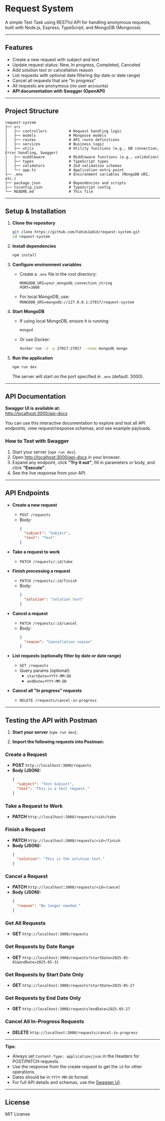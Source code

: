 # Request System

A simple Test Task using RESTful API for handling anonymous requests, built with Node.js, Express, TypeScript, and MongoDB (Mongoose).

---

## Features

- Create a new request with subject and text
- Update request status: New, In progress, Completed, Canceled
- Add solution text or cancellation reason
- List requests with optional date filtering (by date or date range)
- Cancel all requests that are "In progress"
- All requests are anonymous (no user accounts)
- **API documentation with Swagger (OpenAPI)**

---

## Project Structure

```
request-system
├── src
│   ├── controllers          # Request handling logic
│   ├── models               # Mongoose models
│   ├── routes               # API route definitions
│   ├── services             # Business logic
│   ├── utils                # Utility functions (e.g., DB connection, Error handling, Swagger)
│   ├── middleware           # Middleware functions (e.g., validation)
│   ├── types                # TypeScript types
│   ├── validators           # Zod validation schemas
│   └── app.ts               # Application entry point
├── .env                     # Environment variables (MongoDB URI, etc.)
├── package.json             # Dependencies and scripts
├── tsconfig.json            # TypeScript config
└── README.md                # This file
```

---

## Setup & Installation

1. **Clone the repository**
   ```sh
   git clone https://github.com/FahimJadid/request-system.git
   cd request-system
   ```

2. **Install dependencies**
   ```sh
   npm install
   ```

3. **Configure environment variables**
   - Create a `.env` file in the root directory:
     ```
     MONGODB_URI=your_mongodb_connection_string
     PORT=3000
     ```
   - For local MongoDB, use:  
     `MONGODB_URI=mongodb://127.0.0.1:27017/request-system`

4. **Start MongoDB**
   - If using local MongoDB, ensure it is running:
     ```sh
     mongod
     ```
   - Or use Docker:
     ```sh
     docker run -d -p 27017:27017 --name mongodb mongo
     ```

5. **Run the application**
   ```sh
   npm run dev
   ```
   The server will start on the port specified in `.env` (default: 3000).

---

## API Documentation

**Swagger UI is available at:**  
[http://localhost:3000/api-docs](http://localhost:3000/api-docs)

You can use this interactive documentation to explore and test all API endpoints, view request/response schemas, and see example payloads.

### How to Test with Swagger

1. Start your server (`npm run dev`).
2. Open [http://localhost:3000/api-docs](http://localhost:3000/api-docs) in your browser.
3. Expand any endpoint, click **"Try it out"**, fill in parameters or body, and click **"Execute"**.
4. See the live response from your API.

---

## API Endpoints

- **Create a new request**
  - `POST /requests`
  - Body:  
    ```json
    {
      "subject": "Subject",
      "text": "Text"
    }
    ```

- **Take a request to work**
  - `PATCH /requests/:id/take`

- **Finish processing a request**
  - `PATCH /requests/:id/finish`
  - Body:  
    ```json
    {
      "solution": "Solution text"
    }
    ```

- **Cancel a request**
  - `PATCH /requests/:id/cancel`
  - Body:  
    ```json
    {
      "reason": "Cancellation reason"
    }
    ```

- **List requests (optionally filter by date or date range)**
  - `GET /requests`
  - Query params (optional):  
    - `startDate=YYYY-MM-DD`
    - `endDate=YYYY-MM-DD`

- **Cancel all "In progress" requests**
  - `DELETE /requests/cancel-in-progress`
  
---

## Testing the API with Postman

1. **Start your server** (`npm run dev`).

2. **Import the following requests into Postman:**

### Create a Request
- **POST** `http://localhost:3000/requests`
- **Body (JSON):**
  ```json
  {
    "subject": "Test Subject",
    "text": "This is a test request."
  }
  ```

### Take a Request to Work
- **PATCH** `http://localhost:3000/requests/<id>/take`

### Finish a Request
- **PATCH** `http://localhost:3000/requests/<id>/finish`
- **Body (JSON):**
  ```json
  {
    "solution": "This is the solution text."
  }
  ```

### Cancel a Request
- **PATCH** `http://localhost:3000/requests/<id>/cancel`
- **Body (JSON):**
  ```json
  {
    "reason": "No longer needed."
  }
  ```

### Get All Requests
- **GET** `http://localhost:3000/requests`

### Get Requests by Date Range
- **GET** `http://localhost:3000/requests?startDate=2025-05-01&endDate=2025-05-31`

### Get Requests by Start Date Only
- **GET** `http://localhost:3000/requests?startDate=2025-05-27`

### Get Requests by End Date Only
- **GET** `http://localhost:3000/requests?endDate=2025-05-27`

### Cancel All In-Progress Requests
- **DELETE** `http://localhost:3000/requests/cancel-in-progress`

---

**Tips:**
- Always set `Content-Type: application/json` in the Headers for POST/PATCH requests.
- Use the response from the create request to get the `id` for other operations.
- Dates should be in `YYYY-MM-DD` format.
- For full API details and schemas, use the [Swagger UI](http://localhost:3000/api-docs).

---

## License

MIT License
